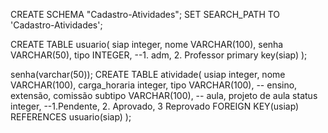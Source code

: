 CREATE SCHEMA "Cadastro-Atividades";
SET SEARCH_PATH TO 'Cadastro-Atividades';

CREATE TABLE usuario(
	siap integer,
	nome VARCHAR(100),
	senha VARCHAR(50),
	tipo INTEGER, --1. adm, 2. Professor
	primary key(siap)
);

senha(varchar(50));
CREATE TABLE atividade(
	usiap integer,
	nome VARCHAR(100),
	carga_horaria integer,
	tipo VARCHAR(100), -- ensino, extensão, comissão
	subtipo VARCHAR(100), -- aula, projeto de aula
	status integer, --1.Pendente, 2. Aprovado, 3 Reprovado
	FOREIGN KEY(usiap) REFERENCES usuario(siap)
);




